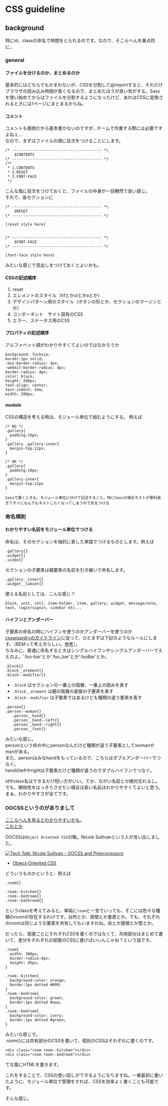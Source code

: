 # CSS guideline

## background
特にid、classの命名で時間をとられるのです。なので、そこらへんを重点的に。

### general
#### ファイルを分けるのか、まとめるのか
基本的にはどちらでもかまわないが、CSSを分割して@importすると、それだけブラウザの読み込み時間が長くなるので、まとめたほうが良い気がする。Sassを使い始めてからはファイルを分割するようになったけど、あれはCSSに変換されるときには1ページにまとまるからね。

#### コメント
コメントも面倒だから基本書かないのですが…チームで作業する際には必要ですよねぇ…<br>
なので、まずはファイルの頭に目次をつけることにします。

    /* ---------------------------------------- *\
        $CONTENTS
    \* ---------------------------------------- */
    /**
     * 1.CONTENTS
     * 2.RESET
     * 3.FONT-FACE
     */

こんな風に目次をつけておくと、ファイルの中身が一目瞭然で良い感じ。<br>
それで、各セクションに

    /* ---------------------------------------- *\
        $RESET
    \* ---------------------------------------- */

    [reset style here]


    /* ---------------------------------------- *\
        $FONT-FACE
    \* ---------------------------------------- */

    [font-face style here]

みたいな感じで見出しをつけておくとよいかも。

#### CSSの記述順序
1. reset
2. エレメントのスタイル（h1とかulとかaとか）
3. デザインパターン用のスタイル（ボタンの形とか、セクションのマージンとか）
4. コンポーネント　サイト固有のCSS
5. エラー、ステータス用のCSS

#### プロパティの記述順序
アルファベット順がわかりやすくてよいのではなかろうか

    background: fuchsia;
    border:1px solid;
    -moz-border-radius: 4px;
    -webkit-border-radius: 4px;
    border-radius: 4px;
    color: black;
    height: 200px;
    text-align: center;
    text-indent: 2em;
    width: 200px;


#### module
CSSの構造を考える時は、モジュール単位で組むようにする。
例えば

    /* NG */
    .gallery{
      padding:10px;
    }
    .gallery .gallery-inner{
      margin-top:12px;
    }

    /* OK */
    .gallery{
      padding:10px;
    }
    .gallery-inner{
      margin-top:12px
    }

```
Sassで書くときも、モジュール単位に分けて記述すること。特にSassの場合ネストが便利過ぎてすぐになんでもネストしたくなってしまうので気をつける
```

### 命名規則
#### わかりやすい名前をモジュール単位でつける
命名は、そのセクションを端的に表した単語でつけるものとします。例えば

    .gallery{}
    .widget{}
    .video{}

セクションの子要素は親要素の名前を引き継いで命名します。

    .gallery__inner{}
    .widget__subset{}

使える名前としては、こんな感じ？

    block, unit, cell, item-holder, item, gallery, widget, message/note, text, login/signin, sidebar etc...

#### ハイフンとアンダーバー
子要素の命名の時にハイフンを使うのかアンダーバーを使うのか<br>
[csswizardryのガイドライン](https://github.com/csswizardry/CSS-Guidelines)に従って、ひとまずは下記のようなルールにします。（BEMって考え方らしい。[参考](http://bem.info/)）。<br>
ちなみに、普通に命名するときはシングルハイフンやシングルアンダーバーでええのよ。'.foo-bar'とか'.foo_bar'とか'.fooBar'とか。

    .block{}
    .block__element{}
    .block--modifier{}

+ `.block` はセクションの一番上の階層、一番上の囲みを表す
+ `.block__element` は親の階層の直接の子要素を表す
+ `.block--modifier` は子要素ではあるけども種類の違う要素を表す


```
.person{}
.person--woman{}
   .person__hand{}
   .person__hand--left{}
   .person__hand--right{}
   .person__foot{}
```

みたいな感じ。<br>
personという枠の中にpersonなんだけど種類が違う子要素としてwomanやmanがある。<br>
また、personはみなhandをもっているので、こちらはダブルアンダーバーでつなぐ。<br>
handのleftやrightは子要素だけど種類が違うのでダブルハイフンでつなぐ。

idやclass名はできるだけ短い方がいい。てか、ながい名前とか絶対忘れるし。<br>
でも、関係性をはっきりさせたい場合は長い名前はわかりやすくてよいと思う。<br>
まぁ、わかりやすさが全てです。

### OOCSSというのがありまして
[ここらへんを見るとわかりやすいかも](http://takazudo.github.io/blog/entry/2012-12-10-oocsssass.html)。<br>
[これとか](http://takazudo.github.io/presentation-oocss-sass/#/)

OOCSSは`Object Oriented CSS`の略。Nicole Sullivanという人が言い出しました。

[![Tech Talk: Nicole Sullivan - OOCSS and Preprocessors](http://img.youtube.com/vi/GhX8iPcDSsI/0.jpg)](http://www.youtube.com/watch?v=GhX8iPcDSsI)

+ [Object-Oriented CSS](http://oocss.org/)

どういうものかというと、例えば

    .room{}

    .room--kitchen{}
    .room--bedroom{}
    .room--bathroom{}

というclassを考えてみると。単純に`room`と一言でいっても、そこには色々な種類のroomが存在するわけです。台所とか、居間とか書斎とか。でも、それぞれのroomは同じような要素を共有してもいますわね。床とか屋根とか壁とか。

だったら、部屋ごとにそれぞれCSSを書くのではなくて、共用部分はまとめて書いて、差分をそれぞれの部屋のCSSに書けばいいんじゃね？という話です。

    .room{
      width: 300px;
      border-radius:4px;
      height: 45px;
    }

    .room--kitchen{
      background-color: orange;
      border:1px dotted #000;
    }
    .room--bedroom{
      background-color: green;
      border:1px dotted #aaa;
    }
    .room--bedroom{
      background-color: ivory;
      border:1px dotted #green;
    }

みたいな感じで。<br>
.room{}には共有部分のCSSを書いて、個別のCSSはそれぞれに書くのです。

    <div class="room room--kitchen"></div>
    <div class="room room--bedroom"></div>

てな風にHTMLを書きます。

これをすることで、CSSの使い回しができるようになりますね。一番最初に書いたように、モジュール単位で管理をすれば、CSSを効率よく書くことも可能です。

そんな感じ。
